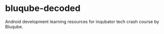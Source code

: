 # bluqube-decoded
Android development learning resources for inqubator tech crash course by Bluqube.

